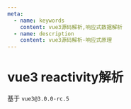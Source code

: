 ```yaml
---
meta:
  - name: keywords
    content: vue3源码解析,响应式数据解析
  - name: description
    content: vue3源码解析-响应式原理
---
```


# vue3 reactivity解析

基于 `vue3@3.0.0-rc.5`



